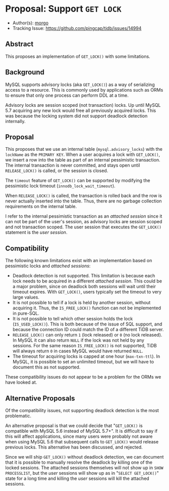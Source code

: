 # Proposal: Support `GET LOCK`

- Author(s): [morgo](https://github.com/morgo)
- Tracking Issue: https://github.com/pingcap/tidb/issues/14994

## Abstract

This proposes an implementation of `GET_LOCK()` with some limitations.

## Background

MySQL supports advisory locks (aka `GET_LOCK()`) as a way of serializing access to a resource. This is commonly used by applications such as ORMs to ensure that only one process can perform DDL at a time.

Advisory locks are session scoped (not transaction) locks. Up until MySQL 5.7 acquiring any new lock would free all previously acquired locks. This was because the locking system did not support deadlock detection internally.

## Proposal

This proposes that we use an internal table (`mysql.advisory_locks`) with the `lockName` as the `PRIMARY KEY`. When a user acquires a lock with `GET_LOCK()`, we insert a row into the table as part of an internal pessimistic transaction. The internal transaction is never committed, and stays open until `RELEASE_LOCK()` is called, or the session is closed.

The `timeout` feature of `GET_LOCK()` can be supported by modifying the pessimistic lock timeout (`innodb_lock_wait_timeout`).

When `RELEASE_LOCK()` is called, the transaction is rolled back and the row is never actually inserted into the table. Thus, there are no garbage collection requirements on the internal table.

I refer to the internal pessimistic transaction as an _attached session_ since it can not be part of the user's session, as advisory locks are session scoped and not transaction scoped. The user session that executes the `GET_LOCK()` statement is the _user session_.

## Compatibility

The following known limitations exist with an implementation based on pessimistic locks and _attached sessions_:

* Deadlock detection is not supported. This limitation is because each lock needs to be acquired in a different _attached session_. This could be a major problem, since on deadlock both sessions will wait until their timeout expires. With `GET_LOCK()`, users typically set the timeout to very large values.
* It is not possible to tell if a lock is held by another session, without acquiring it. Thus, the `IS_FREE_LOCK()` function can not be implemented in pure-SQL.
* It is not possible to tell which other session holds the lock (`IS_USED_LOCK()`). This is both because of the issue of SQL support, and because the connection ID could match the ID of a different TiDB server.
* `RELEASE_LOCK()` can only return `1` (lock released) or `0` (no lock released). In MySQL it can also return `NULL` if the lock was not held by any sessions. For the same reason `IS_FREE_LOCK()` is not supported, TiDB will always return `0` in cases MySQL would have returned `NULL`.
* The timeout for acquiring locks is capped at one hour (`max-txn-ttl`). In MySQL, it is possible to set an unlimited timeout, but we will have to document this as not supported.

These compatibility issues do not appear to be a problem for the ORMs we have looked at.

## Alternative Proposals

Of the compatibility issues, not supporting deadlock detection is the most problematic.

An alternative proposal is that we could decide that "`GET_LOCK()` is compatible with MySQL 5.6 instead of MySQL 5.7+". It is difficult to say if this will affect applications, since many users were probably not aware when using MySQL 5.6 that subsequent calls to `GET_LOCK()` would release previous locks. This alternative has been discussed, and rejected.

Since we will ship `GET_LOCK()` without deadlock detection, we can document that it is possible to manually resolve the deadlock by killing one of the locked sessions. The attached sessions themselves will not show up in `SHOW PROCESSLIST`, but the _user_ sessions will show up as in "`SELECT GET_LOCK()`" state for a long time and killing the _user_ sessions will kill the attached sessions.